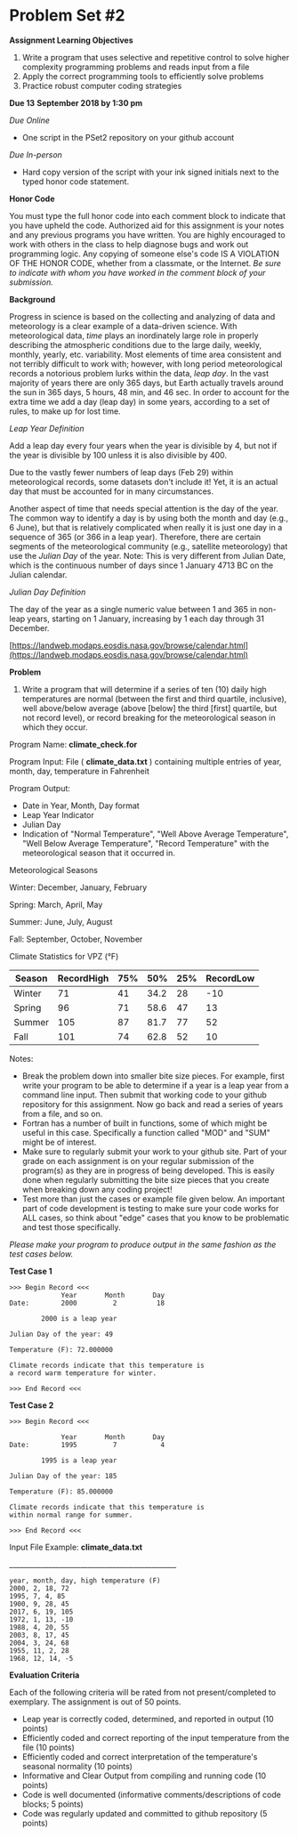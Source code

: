 # Problem Set #2

**Assignment Learning Objectives**

1. Write a program that uses selective and repetitive control to solve higher complexity programming problems and reads input from a file
2. Apply the correct programming tools to efficiently solve problems
3. Practice robust computer coding strategies

**Due 13**  **September 2018 by 1:30 pm**

_Due Online_

- One script in the PSet2 repository on your github account

_Due In-person_

- Hard copy version of the script with your ink signed initials next to the typed honor code statement.

**Honor Code**

You must type the full honor code into each comment block to indicate that you have upheld the code. Authorized aid for this assignment is your notes and any previous programs you have written. You are highly encouraged to work with others in the class to help diagnose bugs and work out programming logic. Any copying of someone else&#39;s code IS A VIOLATION OF THE HONOR CODE, whether from a classmate, or the Internet. _Be sure to indicate with whom you have worked in the comment block of your submission._

**Background**

Progress in science is based on the collecting and analyzing of data and meteorology is a clear example of a data-driven science. With meteorological data, _time_ plays an inordinately large role in properly describing the atmospheric conditions due to the large daily, weekly, monthly, yearly, etc. variability. Most elements of time area consistent and not terribly difficult to work with; however, with long period meteorological records a notorious problem lurks within the data, _leap day_. In the vast majority of years there are only 365 days, but Earth actually travels around the sun in 365 days, 5 hours, 48 min, and 46 sec. In order to account for the extra time we add a day (leap day) in some years, according to a set of rules, to make up for lost time.

_Leap Year Definition_

Add a leap day every four years when the year is divisible by 4, but not if the year is divisible by 100 unless it is also divisible by 400.

Due to the vastly fewer numbers of leap days (Feb 29) within meteorological records, some datasets don&#39;t include it! Yet, it is an actual day that must be accounted for in many circumstances.

Another aspect of time that needs special attention is the day of the year. The common way to identify a day is by using both the month and day (e.g., 6 June), but that is relatively complicated when really it is just one day in a sequence of 365 (or 366 in a leap year). Therefore, there are certain segments of the meteorological community (e.g., satellite meteorology) that use the _Julian Day_ of the year. Note: This is very different from Julian Date, which is the continuous number of days since 1 January 4713 BC on the Julian calendar.

_Julian Day Definition_

The day of the year as a single numeric value between 1 and 365 in non-leap years, starting on 1 January, increasing by 1 each day through 31 December.

[https://landweb.modaps.eosdis.nasa.gov/browse/calendar.html](https://landweb.modaps.eosdis.nasa.gov/browse/calendar.html)

**Problem**

1. Write a program that will determine if a series of ten (10) daily high temperatures are normal (between the first and third quartile, inclusive), well above/below average (above [below] the third [first] quartile, but not record level), or record breaking for the meteorological season in which they occur.

Program Name: **climate\_check.for**

Program Input: File ( **climate\_data.txt** ) containing multiple entries of year, month, day, temperature in Fahrenheit

Program Output:

- Date in Year, Month, Day format
- Leap Year Indicator
- Julian Day
- Indication of &quot;Normal Temperature&quot;, &quot;Well Above Average Temperature&quot;, &quot;Well Below Average Temperature&quot;, &quot;Record Temperature&quot; with the meteorological season that it occurred in.

Meteorological Seasons

 Winter: December, January, February

 Spring: March, April, May

 Summer: June, July, August

 Fall: September, October, November

Climate Statistics for VPZ (°F)

| Season | RecordHigh | 75% | 50% | 25% | RecordLow |
| --- | --- | --- | --- | --- | --- |
| Winter | 71 | 41 | 34.2 | 28 | -10 |
| Spring | 96 | 71 | 58.6 | 47 | 13 |
| Summer | 105 | 87 | 81.7 | 77 | 52 |
| Fall | 101 | 74 | 62.8 | 52 | 10 |

Notes:

- Break the problem down into smaller bite size pieces. For example, first write your program to be able to determine if a year is a leap year from a command line input. Then submit that working code to your github repository for this assignment. Now go back and read a series of years from a file, and so on.
- Fortran has a number of built in functions, some of which might be useful in this case. Specifically a function called &quot;MOD&quot; and &quot;SUM&quot; might be of interest.
- Make sure to regularly submit your work to your github site. Part of your grade on each assignment is on your regular submission of the program(s) as they are in progress of being developed. This is easily done when regularly submitting the bite size pieces that you create when breaking down any coding project!
- Test more than just the cases or example file given below. An important part of code development is testing to make sure your code works for ALL cases, so think about &quot;edge&quot; cases that you know to be problematic and test those specifically.

_Please make your program to produce output in the same fashion as the test cases below._

**Test Case 1**
```linux
>>> Begin Record <<<
             Year       Month       Day
Date:        2000         2          18

        2000 is a leap year

Julian Day of the year: 49

Temperature (F): 72.000000

Climate records indicate that this temperature is
a record warm temperature for winter.

>>> End Record <<<
```

**Test Case 2**
```linux
>>> Begin Record <<<

             Year       Month       Day
Date:        1995         7           4

        1995 is a leap year

Julian Day of the year: 185

Temperature (F): 85.000000

Climate records indicate that this temperature is
within normal range for summer.

>>> End Record <<<
```

Input File Example: **climate\_data.txt**

\_\_\_\_\_\_\_\_\_\_\_\_\_\_\_\_\_\_\_\_\_\_\_\_\_\_\_\_\_\_\_\_\_\_\_\_\_\_\_\_\_\_\_\_\_\_\_
```linux
year, month, day, high temperature (F)
2000, 2, 18, 72
1995, 7, 4, 85
1900, 9, 28, 45
2017, 6, 19, 105
1972, 1, 13, -10
1988, 4, 20, 55
2003, 8, 17, 45
2004, 3, 24, 68
1955, 11, 2, 28
1968, 12, 14, -5
```

**Evaluation Criteria**

Each of the following criteria will be rated from not present/completed to exemplary. The assignment is out of 50 points.

- Leap year is correctly coded, determined, and reported in output (10 points)
- Efficiently coded and correct reporting of the input temperature from the file (10 points)
- Efficiently coded and correct interpretation of the temperature's seasonal normality (10 points)
- Informative and Clear Output from compiling and running code (10 points)
- Code is well documented (informative comments/descriptions of code blocks; 5 points)
- Code was regularly updated and committed to github repository (5 points)
